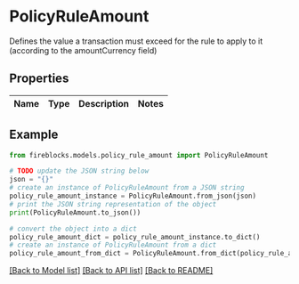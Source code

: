 # PolicyRuleAmount

Defines the value a transaction must exceed for the rule to apply to it (according to the amountCurrency field)

## Properties

Name | Type | Description | Notes
------------ | ------------- | ------------- | -------------

## Example

```python
from fireblocks.models.policy_rule_amount import PolicyRuleAmount

# TODO update the JSON string below
json = "{}"
# create an instance of PolicyRuleAmount from a JSON string
policy_rule_amount_instance = PolicyRuleAmount.from_json(json)
# print the JSON string representation of the object
print(PolicyRuleAmount.to_json())

# convert the object into a dict
policy_rule_amount_dict = policy_rule_amount_instance.to_dict()
# create an instance of PolicyRuleAmount from a dict
policy_rule_amount_from_dict = PolicyRuleAmount.from_dict(policy_rule_amount_dict)
```
[[Back to Model list]](../README.md#documentation-for-models) [[Back to API list]](../README.md#documentation-for-api-endpoints) [[Back to README]](../README.md)


